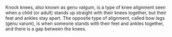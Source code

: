 Knock knees, also known as genu valgum, is a type of knee alignment seen when a child (or adult) stands up straight with their knees together, but their feet and ankles stay apart. The opposite type of alignment, called bow legs (genu varum), is when someone stands with their feet and ankles together, and there is a gap between the knees.
